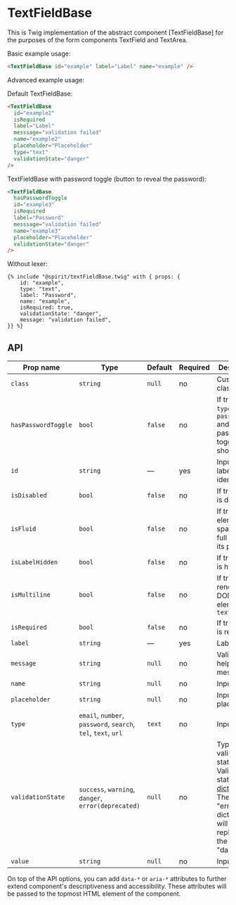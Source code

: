 # TextFieldBase

This is Twig implementation of the abstract component [TextFieldBase] for the purposes of the form components TextField and TextArea.

Basic example usage:

```html
<TextFieldBase id="example" label="Label" name="example" />
```

Advanced example usage:

Default TextFieldBase:

```html
<TextFieldBase
  id="example2"
  isRequired
  label="Label"
  messsage="validation failed"
  name="example2"
  placeholder="Placeholder"
  type="text"
  validationState="danger"
/>
```

TextFieldBase with password toggle (button to reveal the password):

```html
<TextFieldBase
  hasPasswordToggle
  id="example3"
  isRequired
  label="Password"
  messsage="validation failed"
  name="example3"
  placeholder="Placeholder"
  validationState="danger"
/>
```

Without lexer:

```twig
{% include "@spirit/textFieldBase.twig" with { props: {
    id: "example",
    type: "text",
    label: "Password",
    name: "example",
    isRequired: true,
    validationState: "danger",
    message: "validation failed",
}} %}
```

## API

| Prop name           | Type                                                          | Default | Required | Description                                                                                                                                |
| ------------------- | ------------------------------------------------------------- | ------- | -------- | ------------------------------------------------------------------------------------------------------------------------------------------ |
| `class`             | `string`                                                      | `null`  | no       | Custom CSS class                                                                                                                           |
| `hasPasswordToggle` | `bool`                                                        | `false` | no       | If true, the `type` is set to `password` and a password toggle is shown                                                                    |
| `id`                | `string`                                                      | —       | yes      | Input and label identification                                                                                                             |
| `isDisabled`        | `bool`                                                        | `false` | no       | If true, input is disabled                                                                                                                 |
| `isFluid`           | `bool`                                                        | `false` | no       | If true, the element spans to the full width of its parent                                                                                 |
| `isLabelHidden`     | `bool`                                                        | `false` | no       | If true, label is hidden                                                                                                                   |
| `isMultiline`       | `bool`                                                        | `false` | no       | If true, rendered DOM element is `textarea`                                                                                                |
| `isRequired`        | `bool`                                                        | `false` | no       | If true, input is required                                                                                                                 |
| `label`             | `string`                                                      | —       | yes      | Label text                                                                                                                                 |
| `message`           | `string`                                                      | `null`  | no       | Validation or help message                                                                                                                 |
| `name`              | `string`                                                      | `null`  | no       | Input name                                                                                                                                 |
| `placeholder`       | `string`                                                      | `null`  | no       | Input placeholder                                                                                                                          |
| `type`              | `email`, `number`, `password`, `search`, `tel`, `text`, `url` | `text`  | no       | Input type                                                                                                                                 |
| `validationState`   | `success`, `warning`, `danger`, `error(deprecated)`           | `null`  | no       | Type of validation state. See Validation state [dictionaries]. The value "error" in the dictionary will be replaced by the value "danger". |
| `value`             | `string`                                                      | `null`  | no       | Input value                                                                                                                                |

On top of the API options, you can add `data-*` or `aria-*` attributes to
further extend component's descriptiveness and accessibility. These attributes
will be passed to the topmost HTML element of the component.

[textfield]: https://github.com/lmc-eu/spirit-design-system/tree/main/packages/web/src/scss/components/TextField
[dictionaries]: https://github.com/lmc-eu/spirit-design-system/blob/main/docs/DICTIONARIES.md
